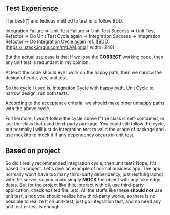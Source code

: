 ## Test Experience

The best(?) and tedious method to test is to follow BDD.

Integration Failure => Unit Test Failure => Unit Test Success => Unit Test Refactor =>
Do Unit Test Cycle again => Integration Success => Integration Refactor => Do Integration Cycle again
ref: ![BDD](https://i.stack.imgur.com/mtLAM.png | width=248)

But the actual use case is that If we lose the **CORRECT** working code, then any unit test is redundant in my opinion.

At least the code should ever work on the happy path, then we narrow the design of code, yes, unit test.

So the cycle I used is, Integration Cycle with happy path, Unit Cycle to narrow design, run both tests.

According to the [acceptance criteria](https://en.wikipedia.org/wiki/User_story#Acceptance_criteria), we should make other unhappy paths with the above cycle.

Furthermore, I won't follow the cycle above If the class is self-contained, or just the class that used third-party package. You could still follow the cycle, but normally I will just do integration test to valid the usage of package and use mockito to mock It If any dependency occurs in unit test.

## Based on project

So did I really recommended integration cycle, then unit test? Nope, It's based on project. Let's give an example of normal business app. The app normally won't have too many third-party dependency, just restful/graphql with the server, so you could simply **MOCK** the object with any fake edge datas. But for the project like this, interact with cli, use third-party application, check exsited file...etc. All the stuffs like these **should not** use unit test, since you should realize how third-party works, so there is no possible to realize It on unit-test, just go integration test, and no need any unit test or less is enough.
